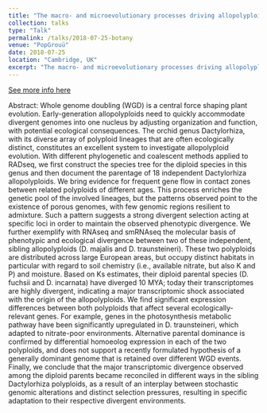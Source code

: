 ```yaml
---
title: "The macro- and microevolutionary processes driving allopolyploid evolution in Dactylorhiza (Orchidaceae)."
collection: talks
type: "Talk"
permalink: /talks/2018-07-25-botany
venue: "PopGrouü"
date: 2018-07-25
location: "Cambridge, UK"
excerpt: "The macro- and microevolutionary processes driving allopolyploid evolution in Dactylorhiza (Orchidaceae)"
---
```

[See more info here](http://populationgeneticsgroup.org.uk/)

Abstract: Whole genome doubling (WGD) is a central force shaping plant evolution. Early-generation allopolyploids need to quickly accommodate divergent genomes into one nucleus by adjusting organization and function, with potential ecological consequences. The orchid genus Dactylorhiza, with its diverse array of polyploid lineages that are often ecologically distinct, constitutes an excellent system to investigate allopolyploid evolution. With different phylogenetic and coalescent methods applied to RADseq, we first construct the species tree for the diploid species in this genus and then document the parentage of 18 independent Dactylorhiza allopolyploids. We bring evidence for frequent gene flow in contact zones between related polyploids of different ages. This process enriches the genetic pool of the involved lineages, but the patterns observed point to the existence of porous genomes, with few genomic regions resilient to admixture. Such a pattern suggests a strong divergent selection acting at specific loci in order to maintain the observed phenotypic divergence. We further exemplify with RNAseq and smRNAseq the molecular basis of phenotypic and ecological divergence between two of these independent, sibling allopolyploids (D. majalis and D. traunsteineri). These two polyploids are distributed across large European areas, but occupy distinct habitats in particular with regard to soil chemistry (i.e., available nitrate, but also K and P) and moisture. Based on Ks estimates, their diploid parental species (D. fuchsii and D. incarnata) have diverged 10 MYA; today their transcriptomes are highly divergent, indicating a major transcriptomic shock associated with the origin of the allopolyploids. We find significant expression differences between both polyploids that affect several ecologically-relevant genes. For example, genes in the photosynthesis metabolic pathway have been significantly upregulated in D. traunsteineri, which adapted to nitrate-poor environments. Alternative parental dominance is confirmed by differential homoeolog expression in each of the two polyploids, and does not support a recently formulated hypothesis of a generally dominant genome that is retained over different WGD events. Finally, we conclude that the major transcriptomic divergence observed among the diploid parents became reconciled in different ways in the sibling Dactylorhiza polyploids, as a result of an interplay between stochastic genomic alterations and distinct selection pressures, resulting in specific adaptation to their respective divergent environments.
